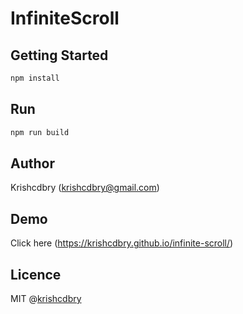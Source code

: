 # InfiniteScroll

Getting Started
-----

```javascript
npm install
```

Run
-----

```javascript
npm run build
```

## Author
Krishcdbry (krishcdbry@gmail.com)

## Demo
Click here (https://krishcdbry.github.io/infinite-scroll/)

## Licence
MIT @[krishcdbry](krishcdbry.com)
